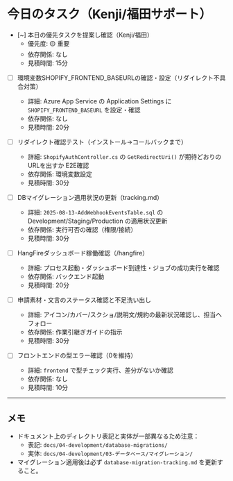 # 今日のタスク（Kenji/福田サポート）

- [~] 本日の優先タスクを提案し確認（Kenji/福田）
  - 優先度: 🟡 重要
  - 依存関係: なし
  - 見積時間: 15分

- [ ] 環境変数SHOPIFY_FRONTEND_BASEURLの確認・設定（リダイレクト不具合対策）
  - 詳細: Azure App Service の Application Settings に `SHOPIFY_FRONTEND_BASEURL` を設定・確認
  - 依存関係: なし
  - 見積時間: 20分

- [ ] リダイレクト確認テスト（インストール→コールバックまで）
  - 詳細: `ShopifyAuthController.cs` の `GetRedirectUri()` が期待どおりのURLを出すか E2E確認
  - 依存関係: 環境変数設定
  - 見積時間: 30分

- [ ] DBマイグレーション適用状況の更新（tracking.md）
  - 詳細: `2025-08-13-AddWebhookEventsTable.sql` の Development/Staging/Production の適用状況更新
  - 依存関係: 実行可否の確認（権限/接続）
  - 見積時間: 30分

- [ ] HangFireダッシュボード稼働確認（/hangfire）
  - 詳細: プロセス起動・ダッシュボード到達性・ジョブの成功実行を確認
  - 依存関係: バックエンド起動
  - 見積時間: 20分

- [ ] 申請素材・文言のステータス確認と不足洗い出し
  - 詳細: アイコン/カバー/スクショ/説明文/規約の最新状況確認し、担当へフォロー
  - 依存関係: 作業引継ぎガイドの指示
  - 見積時間: 30分

- [ ] フロントエンドの型エラー確認（0を維持）
  - 詳細: `frontend` で型チェック実行、差分がないか確認
  - 依存関係: なし
  - 見積時間: 10分

---

## メモ
- ドキュメント上のディレクトリ表記と実体が一部異なるため注意：
  - 表記: `docs/04-development/database-migrations/`
  - 実体: `docs/04-development/03-データベース/マイグレーション/`
- マイグレーション適用後は必ず `database-migration-tracking.md` を更新すること。
